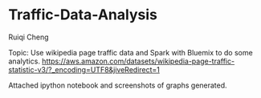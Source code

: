 # Traffic-Data-Analysis
Ruiqi Cheng

Topic: Use wikipedia page traffic data and Spark with Bluemix to do some analytics. https://aws.amazon.com/datasets/wikipedia-page-traffic-statistic-v3/?_encoding=UTF8&jiveRedirect=1

Attached ipython notebook and screenshots of graphs generated.
